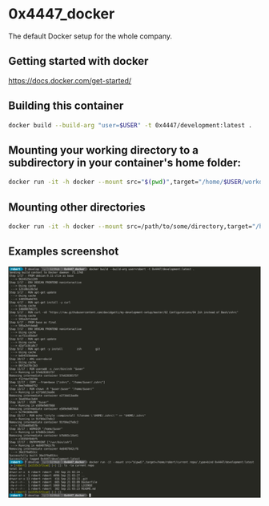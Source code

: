 # 0x4447_docker
The default Docker setup for the whole company.

## Getting started with docker

https://docs.docker.com/get-started/

## Building this container

``` sh
docker build --build-arg "user=$USER" -t 0x4447/development:latest .
```

## Mounting your working directory to a subdirectory in your container's home folder:

``` sh
docker run -it -h docker --mount src="$(pwd)",target="/home/$USER/workdir/",type=bind 0x4447/development:latest
```

## Mounting other directories

``` sh
docker run -it -h docker --mount src=/path/to/some/directory,target="/home/$USER/workdir/",type=bind 0x4447/development:latest
```

## Examples screenshot

![Example](/images/Screen_Shot_2019-09-20_at_10.28.03_PM.png)
